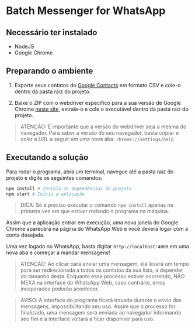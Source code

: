 # Batch Messenger for WhatsApp

## Necessário ter instalado

* NodeJS
* Google Chrome

## Preparando o ambiente

1. Exporte seus contatos do [Google Contacts](https://contacts.google.com) em formato CSV e cole-o dentro da pasta raiz do projeto.

2. Baixe o ZIP com o webdriver específico para a sua versão de Google Chrome [neste site](https://chromedriver.chromium.org/downloads), extraia-o e cole o executável dentro da pasta raiz do projeto.

> ATENÇÃO: É importante que a versão do webdriver seja a mesma do navegador. Para saber a versão do seu navegador, basta copiar e colar a URL a seguir em uma nova aba: ``chrome://settings/help``

## Executando a solução

Para rodar o programa, abra um terminal, navegue até a pasta raiz do projeto e digite os seguintes comandos:

```bash
npm install # Instala as dependências do projeto
npm start # Inicia a aplicação
```

> DICA: Só é preciso executar o comando ``npm install`` apenas na primeira vez em que estiver rodando o programa na máquina.

Assim que a aplicação entrar em execução, uma nova janela do Google Chrome aparecerá na página do WhatsApp Web e você deverá logar com a conta desejada.

Uma vez logado no WhatsApp, basta digitar ``http://localhost:4000`` em uma nova aba e começar a mandar mensagens!

> ATENÇÃO: Ao clicar para enviar uma mensagem, ela levará um tempo para ser redirecionada a todos os contatos da sua lista, a depender do tamanho desta. Enquanto esse processo estiver ocorrendo, NÃO MEXA na interface do WhatsApp Web, caso contrário, erros inesperados poderão acontecer.

> AVISO: A interface do programa ficará travada durante o envio das mensagens, impossibilitando seu uso. Assim que o processo for finalizado, uma mensagem será enviada ao navegador informando seu fim e a interface voltará a ficar disponível para uso.
